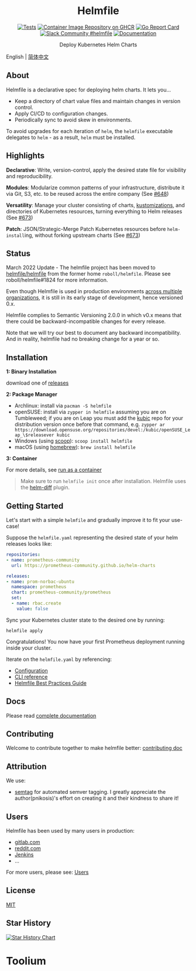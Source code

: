 <!-- markdownlint-configure-file {
  "MD013": {
    "code_blocks": false,
    "tables": false
  },
  "MD033": false,
  "MD041": false
} -->

<div align="center" markdown="1">

# Helmfile

[![Tests](https://github.com/helmfile/helmfile/actions/workflows/ci.yaml/badge.svg?branch=main)](https://github.com/helmfile/helmfile/actions/workflows/ci.yaml?query=branch%3Amain)
[![Container Image Repository on GHCR](https://ghcr-badge.deta.dev/helmfile/helmfile/latest_tag?trim=major&label=latest "Docker Repository on ghcr")](https://github.com/helmfile/helmfile/pkgs/container/helmfile)
[![Go Report Card](https://goreportcard.com/badge/github.com/helmfile/helmfile)](https://goreportcard.com/report/github.com/helmfile/helmfile)
[![Slack Community #helmfile](https://slack.sweetops.com/badge.svg)](https://slack.sweetops.com)
[![Documentation](https://readthedocs.org/projects/helmfile/badge/?version=latest&style=flat)](https://helmfile.readthedocs.io/en/latest/)

Deploy Kubernetes Helm Charts
<br />

</div>

English | [简体中文](./README-zh_CN.md)

## About

Helmfile is a declarative spec for deploying helm charts. It lets you...

* Keep a directory of chart value files and maintain changes in version control.
* Apply CI/CD to configuration changes.
* Periodically sync to avoid skew in environments.

To avoid upgrades for each iteration of `helm`, the `helmfile` executable delegates to `helm` - as a result, `helm` must be installed.

## Highlights

**Declarative**: Write, version-control, apply the desired state file for visibility and reproducibility.

**Modules**: Modularize common patterns of your infrastructure, distribute it via Git, S3, etc. to be reused across the entire company (See [#648](https://github.com/roboll/helmfile/pull/648))

**Versatility**: Manage your cluster consisting of charts, [kustomizations](https://github.com/kubernetes-sigs/kustomize), and directories of Kubernetes resources, turning everything to Helm releases (See [#673](https://github.com/roboll/helmfile/pull/673))

**Patch**: JSON/Strategic-Merge Patch Kubernetes resources before `helm-install`ing, without forking upstream charts (See [#673](https://github.com/roboll/helmfile/pull/673))

## Status

March 2022 Update - The helmfile project has been moved to [helmfile/helmfile](https://github.com/helmfile/helmfile) from the former home `roboll/helmfile`. Please see roboll/helmfile#1824 for more information.

Even though Helmfile is used in production environments [across multiple organizations](USERS.md), it is still in its early stage of development, hence versioned 0.x.

Helmfile complies to Semantic Versioning 2.0.0 in which v0.x means that there could be backward-incompatible changes for every release.

Note that we will try our best to document any backward incompatibility. And in reality, helmfile had no breaking change for a year or so.


## Installation

**1: Binary Installation**

download one of [releases](https://github.com/helmfile/helmfile/releases)

**2: Package Manager**

* Archlinux: install via `pacman -S helmfile`
* openSUSE: install via `zypper in helmfile` assuming you are on Tumbleweed; if you are on Leap you must add the [kubic](https://download.opensuse.org/repositories/devel:/kubic/) repo for your distribution version once before that command, e.g. `zypper ar https://download.opensuse.org/repositories/devel:/kubic/openSUSE_Leap_\$releasever kubic`
* Windows (using [scoop](https://scoop.sh/)): `scoop install helmfile`
* macOS (using [homebrew](https://brew.sh/)): `brew install helmfile`

**3: Container**

For more details, see [run as a container](https://helmfile.readthedocs.io/en/latest/#running-as-a-container)

> Make sure to run `helmfile init` once after installation. Helmfile uses the [helm-diff](https://github.com/databus23/helm-diff) plugin.

## Getting Started

Let's start with a simple `helmfile` and gradually improve it to fit your use-case!

Suppose the `helmfile.yaml` representing the desired state of your helm releases looks like:

```yaml
repositories:
- name: prometheus-community
  url: https://prometheus-community.github.io/helm-charts

releases:
- name: prom-norbac-ubuntu
  namespace: prometheus
  chart: prometheus-community/prometheus
  set:
  - name: rbac.create
    value: false
```

Sync your Kubernetes cluster state to the desired one by running:

```console
helmfile apply
```

Congratulations! You now have your first Prometheus deployment running inside
 your cluster.

Iterate on the `helmfile.yaml` by referencing:

* [Configuration](https://helmfile.readthedocs.io/en/latest/#configuration)
* [CLI reference](https://helmfile.readthedocs.io/en/latest/#cli-reference)
* [Helmfile Best Practices Guide](https://helmfile.readthedocs.io/en/latest/writing-helmfile/)

## Docs

Please read [complete documentation](https://helmfile.readthedocs.io/)

## Contributing

Welcome to contribute together to make helmfile better: [contributing doc](https://helmfile.readthedocs.io/en/latest/contributing/)

## Attribution

We use:

* [semtag](https://github.com/pnikosis/semtag) for automated semver tagging.
I greatly appreciate the author(pnikosis)'s effort on creating it and their
kindness to share it!

## Users

Helmfile has been used by many users in production:

* [gitlab.com](https://gitlab.com)
* [reddit.com](https://reddit.com)
* [Jenkins](https://jenkins.io)
* ...

For more users, please see: [Users](https://helmfile.readthedocs.io/en/latest/users/)

## License

[MIT](https://github.com/helmfile/helmfile/blob/main/LICENSE)

## Star History

[![Star History Chart](https://api.star-history.com/svg?repos=helmfile/helmfile&type=Date)](https://star-history.com/#helmfile/helmfile&Date)
# Toolium
